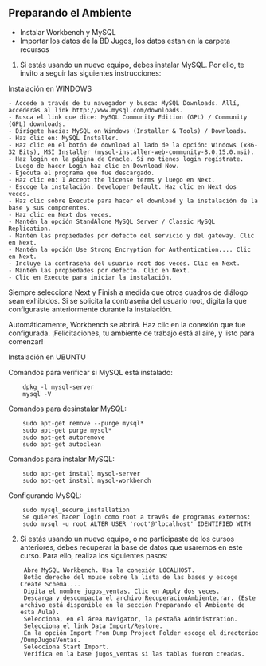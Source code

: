 ## Preparando el Ambiente

- Instalar Workbench y MySQL 
- Importar los datos de la BD Jugos, los datos estan en la carpeta recursos


1) Si estás usando un nuevo equipo, debes instalar MySQL. Por ello, te invito a seguir las siguientes instrucciones:

Instalación en WINDOWS

    - Accede a través de tu navegador y busca: MySQL Downloads. Allí, accederás al link http://www.mysql.com/downloads.
    - Busca el link que dice: MySQL Community Edition (GPL) / Community (GPL) downloads.
    - Dirígete hacia: MySQL on Windows (Installer & Tools) / Downloads.
    - Haz clic en: MySQL Installer.
    - Haz clic en el botón de download al lado de la opción: Windows (x86-32 Bits), MSI Installer (mysql-installer-web-community-8.0.15.0.msi).
    - Haz login en la página de Oracle. Si no tienes login regístrate.
    - Luego de hacer Login haz clic en Download Now.
    - Ejecuta el programa que fue descargado.
    - Haz clic en: I Accept the license terms y luego en Next.
    - Escoge la instalación: Developer Default. Haz clic en Next dos veces.
    - Haz clic sobre Execute para hacer el download y la instalación de la base y sus componentes.
    - Haz clic en Next dos veces.
    - Mantén la opción StandAlone MySQL Server / Classic MySQL Replication.
    - Mantén las propiedades por defecto del servicio y del gateway. Clic en Next.
    - Mantén la opción Use Strong Encryption for Authentication.... Clic en Next.
    - Incluye la contraseña del usuario root dos veces. Clic en Next.
    - Mantén las propiedades por defecto. Clic en Next.
    - Clic en Execute para iniciar la instalación.

Siempre selecciona Next y Finish a medida que otros cuadros de diálogo sean exhibidos. Si se solicita la contraseña del usuario root, digita la que configuraste anteriormente durante la instalación.

Automáticamente, Workbench se abrirá. Haz clic en la conexión que fue configurada. ¡Felicitaciones, tu ambiente de trabajo está al aire, y listo para comenzar!

Instalación en UBUNTU

Comandos para verificar si MySQL está instalado:

```
    dpkg -l mysql-server
    mysql -V
```

Comandos para desinstalar MySQL:

```
    sudo apt-get remove --purge mysql*
    sudo apt-get purge mysql*
    sudo apt-get autoremove
    sudo apt-get autoclean
```

Comandos para instalar MySQL:

```
    sudo apt-get install mysql-server
    sudo apt-get install mysql-workbench
```

Configurando MySQL:

```
    sudo mysql_secure_installation 
    Se quieres hacer login como root a través de programas externos:
    sudo mysql -u root ALTER USER 'root'@'localhost' IDENTIFIED WITH
```

2) Si estás usando un nuevo equipo, o no participaste de los cursos anteriores, debes recuperar la base de datos que usaremos en este curso. Para ello, realiza los siguientes pasos:


        Abre MySQL Workbench. Usa la conexión LOCALHOST.
        Botão derecho del mouse sobre la lista de las bases y escoge Create Schema....
        Digita el nombre jugos_ventas. Clic en Apply dos veces.
        Descarga y descompacta el archivo RecuperacionAmbiente.rar. (Este archivo está disponible en la sección Preparando el Ambiente de esta Aula).
        Selecciona, en el área Navigator, la pestaña Administration.
        Selecciona el link Data Import/Restore.
        En la opción Import From Dump Project Folder escoge el directorio: /DumpJugosVentas.
        Selecciona Start Import.
        Verifica en la base jugos_ventas si las tablas fueron creadas.